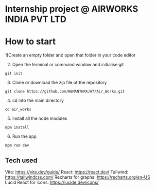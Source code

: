 # Internship project @ AIRWORKS INDIA PVT LTD

# How to start

1)Create an empty folder and open that folder in your code editor

2) Open the terminal or command window and initialise git

```git init```

3) Clone or download the zip file of the repository

```git clone https://github.com/HEMANTHRAJA7/Air_Works.git```

4) cd into the main directory

```cd air_works```

5) Install all the node modules

```npm install```

6) Run the app

```npm run dev```

## Tech used
Vite: https://vite.dev/guide/
React: https://react.dev/
Tailwind: https://tailwindcss.com/
Recharts for graphs: https://recharts.org/en-US
Lucid React for icons: https://lucide.dev/icons/



   
